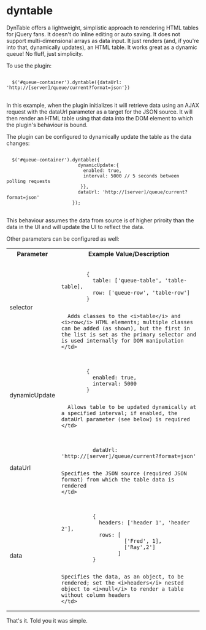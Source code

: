 dyntable
========

DynTable offers a lightweight, simplistic approach to rendering HTML tables for jQuery fans. It doesn't do inline editing or auto saving. It does not support multi-dimensional arrays as data input. It just renders (and, if you're into that, dynamically updates), an HTML table. It works great as a dynamic queue! No fluff, just simplicity.

To use the plugin:
<pre>
<code>
  $('#queue-container').dyntable({dataUrl: 'http://[server]/queue/current?format=json'})
</code>
</pre>
In this example, when the plugin initializes it will retrieve data using an AJAX request with the dataUrl parameter as a target for the JSON source. It will then render an HTML table using that data into the DOM element to which the plugin's behaviour is bound.

The plugin can be configured to dynamically update the table as the data changes:
<pre>
<code>
  $('#queue-container').dyntable({
                          dynamicUpdate:{
                            enabled: true,
                            interval: 5000 // 5 seconds between polling requests
                           }},
                          dataUrl: 'http://[server]/queue/current?format=json'
                        });
</code>
</pre>
This behaviour assumes the data from source is of higher priroity than the data in the UI and will update the UI to reflect the data.

Other parameters can be configured as well:

<table>
  <tr><th>Parameter</th><th>Example Value/Description</th></tr>
  <tr>
    <td>selector</td>
    <td>
      <pre><code>
        {
          table: ['queue-table', 'table-table],
          row: ['queue-row', 'table-row']
        }
      </code></pre>
      
      Adds classes to the <i>table</i> and <i>row</i> HTML elements; multiple classes can be added (as shown), but the first in the list is set as the primary selector and is used internally for DOM manipulation
    </td>
  </tr>
  <tr>
    <td>dynamicUpdate</td>
    <td>
      <pre><code>
        {
          enabled: true,
          interval: 5000
        }
      </code></pre>
      
      Allows table to be updated dynamically at a specified interval; if enabled, the dataUrl parameter (see below) is required
    </td>
  </tr>
  <tr>
    <td>dataUrl</td>
    <td>
      <pre><code>
          dataUrl: 'http://[server]/queue/current?format=json'
      </code></pre>
    
    Specifies the JSON source (required JSON format) from which the table data is rendered
    </td>
  </tr>
  <tr>
    <td>data</td>
    <td>
      <pre><code>
          {
            headers: ['header 1', 'header 2'], 
            rows: [
                    ['Fred', 1],
                    ['Ray',2']
                  ]
          }
      </code></pre>
    
    Specifies the data, as an object, to be rendered; set the <i>headers</i> nested object to <i>null</i> to render a table without column headers
    </td>
  </tr>
</table>

That's it. Told you it was simple.
